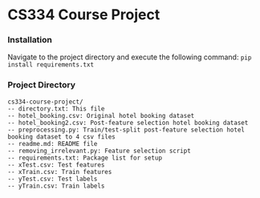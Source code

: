 # CS334 Course Project

### Installation
Navigate to the project directory and execute the following command:
```pip install requirements.txt```

### Project Directory

```
cs334-course-project/
-- directory.txt: This file
-- hotel_booking.csv: Original hotel booking dataset
-- hotel_booking2.csv: Post-feature selection hotel booking dataset
-- preprocessing.py: Train/test-split post-feature selection hotel booking dataset to 4 csv files
-- readme.md: README file
-- removing_irrelevant.py: Feature selection script
-- requirements.txt: Package list for setup
-- xTest.csv: Test features
-- xTrain.csv: Train features
-- yTest.csv: Test labels
-- yTrain.csv: Train labels
```